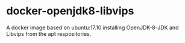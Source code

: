 # docker-openjdk8-libvips
A docker image based on ubuntu:17.10 installing OpenJDK-8-JDK and Libvips from the apt respositories.

